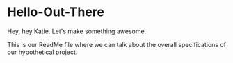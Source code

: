 # Hello-Out-There
Hey, hey Katie. Let's make something awesome. 


This is our ReadMe file where we can talk about the overall specifications of our hypothetical project. 

